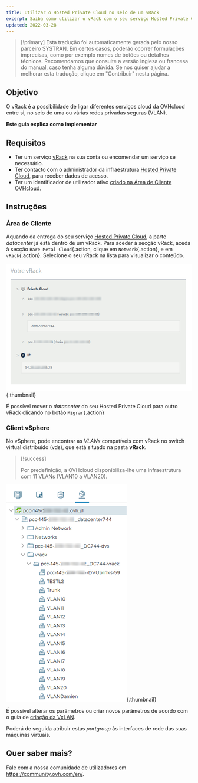 ```yaml
---
title: Utilizar o Hosted Private Cloud no seio de um vRack
excerpt: Saiba como utilizar o vRack com o seu serviço Hosted Private Cloud
updated: 2022-03-28
---
```


> [!primary]
> Esta tradução foi automaticamente gerada pelo nosso parceiro SYSTRAN. Em certos casos, poderão ocorrer formulações imprecisas, como por exemplo nomes de botões ou detalhes técnicos. Recomendamos que consulte a versão inglesa ou francesa do manual, caso tenha alguma dúvida. Se nos quiser ajudar a melhorar esta tradução, clique em "Contribuir" nesta página.
>


## Objetivo

O vRack é a possibilidade de ligar diferentes serviços cloud da OVHcloud entre si, no seio de uma ou várias redes privadas seguras (VLAN).

**Este guia explica como implementar**

## Requisitos

- Ter um serviço [vRack](https://www.ovh.pt/solucoes/vrack/) na sua conta ou encomendar um serviço se necessário.
- Ter contacto com o administrador da infraestrutura [Hosted Private Cloud](https://www.ovhcloud.com/pt/enterprise/products/hosted-private-cloud/), para receber dados de acesso.
- Ter um identificador de utilizador ativo [criado na Área de Cliente OVHcloud](https://www.ovh.com/auth/?action=gotomanager&from=https://www.ovh.pt/&ovhSubsidiary=pt).

## Instruções

### Área de Cliente

Aquando da entrega do seu serviço [Hosted Private Cloud](https://www.ovhcloud.com/pt/enterprise/products/hosted-private-cloud/), a parte *datacenter* já está dentro de um vRack. Para aceder à secção vRack, aceda à secção `Bare Metal Cloud`{.action, clique em `Network`{.action}, e em `vRack`{.action}. Selecione o seu vRack na lista para visualizar o conteúdo.

![Datacenter](images/vRackDatacenter.PNG){.thumbnail}

É possível mover o *datacenter* do seu Hosted Private Cloud para outro vRack clicando no botão `Migrar`{.action}

### Client vSphere

No vSphere, pode encontrar as *VLANs* compatíveis com vRack no switch virtual distribuído (vds), que está situado na pasta **vRack**.

> [!success]
>
> Por predefinição, a OVHcloud disponibiliza-lhe uma infraestrutura com 11 VLANs (VLAN10 a VLAN20).
>

![vlan](images/vRackVsphere.png){.thumbnail}

É possível alterar os parâmetros ou criar novos parâmetros de acordo com o guia de [criação da VxLAN](/pages/hosted_private_cloud/hosted_private_cloud_powered_by_vmware/creation_vlan).

Poderá de seguida atribuir estas *portgroup* às interfaces de rede das suas máquinas virtuais.

## Quer saber mais?

Fale com a nossa comunidade de utilizadores em <https://community.ovh.com/en/>.
